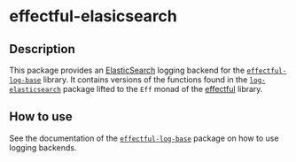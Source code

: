 # effectful-elasicsearch

## Description

This package provides an [ElasticSearch][elasticsearch] logging backend for the
[`effectful-log-base`][effectful-log-base] library.
It contains versions of the functions found in the
[`log-elasticsearch`][log-elasticsearch] package lifted to the `Eff` monad of
the [effectful][effectful] library.

## How to use

See the documentation of the
[`effectful-log-base`](https://github.com/Kleidukos/effectful-contrib/tree/main/effectful-log-base#readme)
package on how to use logging backends.

[effectful]: https://github.com/arybczak/effectful
[effectful-log-base]: https://github.com/Kleidukos/effectful-contrib/tree/main/effectful-log-base
[elasticsearch]: https://www.elastic.co/elasticsearch/
[log-elasticsearch]: https://hackage.haskell.org/package/log-elasticsearch
